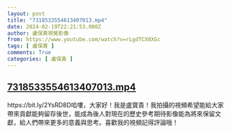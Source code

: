 ```yaml
---
layout: post
title: "7318533554613407013.mp4"
date: 2024-02-19T22:21:53.000Z
author: 盧保貴視覺影像
from: https://www.youtube.com/watch?v=rLgdTCX8XGc
tags: [ 盧保貴 ]
comments: True
categories: [ 盧保貴 ]
---
```

<!--1708381313000-->
[7318533554613407013.mp4](https://www.youtube.com/watch?v=rLgdTCX8XGc)
------

<div>
https://bit.ly/2YsRD8D哈嘍，大家好！我是盧寶貴！我拍攝的視頻希望能給大家帶來貢獻能夠留存後世，能成為後人對現在的歷史參考期待影像能為將來保留文獻，給人們帶來更多的意義與思考。喜歡我的視頻記得評論哦！
</div>
